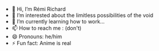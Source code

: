 - 👋 Hi, I’m Rémi Richard
- 👀 I’m interested about the limitless possibilities of the void
- 🌱 I’m currently learning how to work...
- 📫 How to reach me : (don't)
- 😄 Pronouns: he/him
- ⚡ Fun fact: Anime is real

<!---
Allaries/Allaries is a ✨ special ✨ repository because its `README.md` (this file) appears on your GitHub profile.
You can click the Preview link to take a look at your changes.
--->
